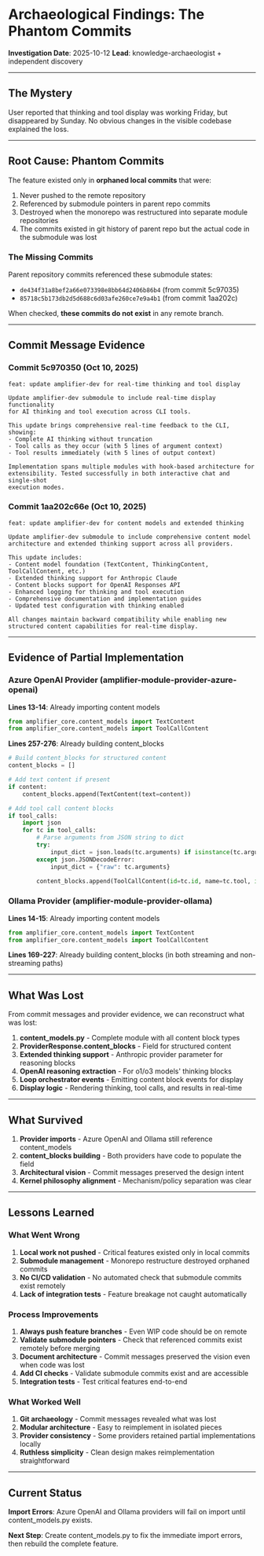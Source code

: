 # Archaeological Findings: The Phantom Commits

**Investigation Date**: 2025-10-12
**Lead**: knowledge-archaeologist + independent discovery

---

## The Mystery

User reported that thinking and tool display was working Friday, but disappeared by Sunday. No obvious changes in the visible codebase explained the loss.

---

## Root Cause: Phantom Commits

The feature existed only in **orphaned local commits** that were:

1. Never pushed to the remote repository
2. Referenced by submodule pointers in parent repo commits
3. Destroyed when the monorepo was restructured into separate module repositories
4. The commits existed in git history of parent repo but the actual code in the submodule was lost

### The Missing Commits

Parent repository commits referenced these submodule states:

- `de434f31a8bef2a66e073398e8bb64d2406b86b4` (from commit 5c97035)
- `85718c5b173db2d5d688c6d03afe260ce7e9a4b1` (from commit 1aa202c)

When checked, **these commits do not exist** in any remote branch.

---

## Commit Message Evidence

### Commit 5c970350 (Oct 10, 2025)

```
feat: update amplifier-dev for real-time thinking and tool display

Update amplifier-dev submodule to include real-time display functionality
for AI thinking and tool execution across CLI tools.

This update brings comprehensive real-time feedback to the CLI, showing:
- Complete AI thinking without truncation
- Tool calls as they occur (with 5 lines of argument context)
- Tool results immediately (with 5 lines of output context)

Implementation spans multiple modules with hook-based architecture for
extensibility. Tested successfully in both interactive chat and single-shot
execution modes.
```

### Commit 1aa202c66e (Oct 10, 2025)

```
feat: update amplifier-dev for content models and extended thinking

Update amplifier-dev submodule to include comprehensive content model
architecture and extended thinking support across all providers.

This update includes:
- Content model foundation (TextContent, ThinkingContent, ToolCallContent, etc.)
- Extended thinking support for Anthropic Claude
- Content blocks support for OpenAI Responses API
- Enhanced logging for thinking and tool execution
- Comprehensive documentation and implementation guides
- Updated test configuration with thinking enabled

All changes maintain backward compatibility while enabling new
structured content capabilities for real-time display.
```

---

## Evidence of Partial Implementation

### Azure OpenAI Provider (amplifier-module-provider-azure-openai)

**Lines 13-14**: Already importing content models
```python
from amplifier_core.content_models import TextContent
from amplifier_core.content_models import ToolCallContent
```

**Lines 257-276**: Already building content_blocks
```python
# Build content_blocks for structured content
content_blocks = []

# Add text content if present
if content:
    content_blocks.append(TextContent(text=content))

# Add tool call content blocks
if tool_calls:
    import json
    for tc in tool_calls:
        # Parse arguments from JSON string to dict
        try:
            input_dict = json.loads(tc.arguments) if isinstance(tc.arguments, str) else tc.arguments
        except json.JSONDecodeError:
            input_dict = {"raw": tc.arguments}

        content_blocks.append(ToolCallContent(id=tc.id, name=tc.tool, input=input_dict))
```

### Ollama Provider (amplifier-module-provider-ollama)

**Lines 14-15**: Already importing content models
```python
from amplifier_core.content_models import TextContent
from amplifier_core.content_models import ToolCallContent
```

**Lines 169-227**: Already building content_blocks (in both streaming and non-streaming paths)

---

## What Was Lost

From commit messages and provider evidence, we can reconstruct what was lost:

1. **content_models.py** - Complete module with all content block types
2. **ProviderResponse.content_blocks** - Field for structured content
3. **Extended thinking support** - Anthropic provider parameter for reasoning blocks
4. **OpenAI reasoning extraction** - For o1/o3 models' thinking blocks
5. **Loop orchestrator events** - Emitting content block events for display
6. **Display logic** - Rendering thinking, tool calls, and results in real-time

---

## What Survived

1. **Provider imports** - Azure OpenAI and Ollama still reference content_models
2. **content_blocks building** - Both providers have code to populate the field
3. **Architectural vision** - Commit messages preserved the design intent
4. **Kernel philosophy alignment** - Mechanism/policy separation was clear

---

## Lessons Learned

### What Went Wrong

1. **Local work not pushed** - Critical features existed only in local commits
2. **Submodule management** - Monorepo restructure destroyed orphaned commits
3. **No CI/CD validation** - No automated check that submodule commits exist remotely
4. **Lack of integration tests** - Feature breakage not caught automatically

### Process Improvements

1. **Always push feature branches** - Even WIP code should be on remote
2. **Validate submodule pointers** - Check that referenced commits exist remotely before merging
3. **Document architecture** - Commit messages preserved the vision even when code was lost
4. **Add CI checks** - Validate submodule commits exist and are accessible
5. **Integration tests** - Test critical features end-to-end

### What Worked Well

1. **Git archaeology** - Commit messages revealed what was lost
2. **Modular architecture** - Easy to reimplement in isolated pieces
3. **Provider consistency** - Some providers retained partial implementations locally
4. **Ruthless simplicity** - Clean design makes reimplementation straightforward

---

## Current Status

**Import Errors**: Azure OpenAI and Ollama providers will fail on import until content_models.py exists.

**Next Step**: Create content_models.py to fix the immediate import errors, then rebuild the complete feature.
